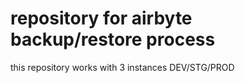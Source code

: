 # repository for airbyte backup/restore process

this repository works with 3 instances DEV/STG/PROD
